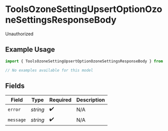 # ToolsOzoneSettingUpsertOptionOzoneSettingsResponseBody

Unauthorized

## Example Usage

```typescript
import { ToolsOzoneSettingUpsertOptionOzoneSettingsResponseBody } from "@speakeasy-api/bluesky/models/errors";

// No examples available for this model
```

## Fields

| Field              | Type               | Required           | Description        |
| ------------------ | ------------------ | ------------------ | ------------------ |
| `error`            | *string*           | :heavy_check_mark: | N/A                |
| `message`          | *string*           | :heavy_check_mark: | N/A                |